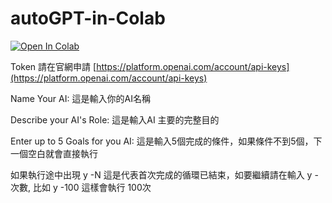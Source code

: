# autoGPT-in-Colab

[![Open In Colab](https://colab.research.google.com/assets/colab-badge.svg)](https://colab.research.google.com/github/GordonLai/autoGPT-in-Colab/blob/main/autoGPT.ipynb)

Token 請在官網申請 [https://platform.openai.com/account/api-keys](https://platform.openai.com/account/api-keys)

Name Your AI: 這是輸入你的AI名稱

Describe your AI's Role: 這是輸入AI 主要的完整目的

Enter up to 5 Goals for you AI:
這是輸入5個完成的條件，如果條件不到5個，下一個空白就會直接執行

如果執行途中出現 y -N 這是代表首次完成的循環已結束，如要繼續請在輸入 y -次數, 比如 y -100 這樣會執行 100次
